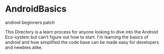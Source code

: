 # AndroidBasics
android beginners patch

This Directory is a learn process for anyone looking to dive into the Android Eco-system but can't figure out how to start. I'm learning the basics of android and how simplified the code base can be made easy for developers and newbies alike.

